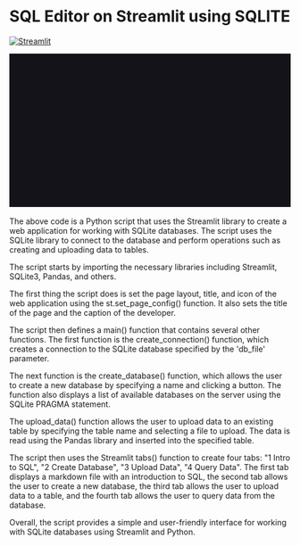 # SQL Editor on Streamlit using SQLITE
[![Streamlit](https://badgen.net/pypi/v/streamlit)](https://pypi.org/project/streamlit/)


![Example of live coding an app in Streamlit|835x480](https://github.com/vivkv07/sqlite-streamlit/blob/main/data/sqlite_streamlit.gif?raw=true)


The above code is a Python script that uses the Streamlit library to create a web application for working with SQLite databases. The script uses the SQLite library to connect to the database and perform operations such as creating and uploading data to tables.

The script starts by importing the necessary libraries including Streamlit, SQLite3, Pandas, and others.

The first thing the script does is set the page layout, title, and icon of the web application using the st.set_page_config() function. It also sets the title of the page and the caption of the developer.

The script then defines a main() function that contains several other functions. The first function is the create_connection() function, which creates a connection to the SQLite database specified by the 'db_file' parameter.

The next function is the create_database() function, which allows the user to create a new database by specifying a name and clicking a button. The function also displays a list of available databases on the server using the SQLite PRAGMA statement.

The upload_data() function allows the user to upload data to an existing table by specifying the table name and selecting a file to upload. The data is read using the Pandas library and inserted into the specified table.

The script then uses the Streamlit tabs() function to create four tabs: "1 Intro to SQL", "2 Create Database", "3 Upload Data", "4 Query Data". The first tab displays a markdown file with an introduction to SQL, the second tab allows the user to create a new database, the third tab allows the user to upload data to a table, and the fourth tab allows the user to query data from the database.

Overall, the script provides a simple and user-friendly interface for working with SQLite databases using Streamlit and Python.
